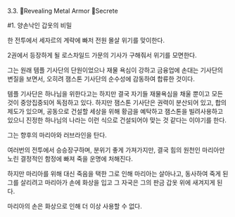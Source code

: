 3.3. Revealing Metal Armor Secrete

#1. 양손낙인 갑옷의 비밀

한 전투에서 세자르의 계략에 빠저 전원 몰살 위기를 맞이한다.

2권에서 등장하게 될 로스차일드 가문의 기사가 구해줘서 위기를 모면한다.

그는 원래 템플 기사단의 단원이었으나 재물 욕심이 강하고 금융업에 손대는 기사단의 변질을 보면서, 오히려 잼스톤 기사단의 순수성에 감동하여 합류한 것이다.

템플 기사단은 하나님을 위한다고는 하지만 결국 자기들 재물욕심을 채울 뿐이고 모든 것이 중앙집중되어 독점하고 있다. 하지만 잼스톤 기사단은 권력이 분산되어 있고, 합의제도가 있으며, 공동으로 건설할 세상을 위해 황금을 예탁하고 잼스톤을 빌려사용하고 있으니 진정한 하나님의 나라는 이런 식으로 건설되어야 맞는 것 같다는 이야기를 한다.

그는 향후의 마리아와 러브라인을 탄다.

여러번의 전투에서 승승장구하며, 분위기 좋게 가져가지만, 결국 힘의 원천인 마리아만 노린 결정적인 함정에 빠져 죽을 운명에 처해진다.

하지만 마리아를 위해 대신 죽음을 택한 그로 인해 마리아는 살아나고, 동사하여 죽게 된 그를 살리려고 마리아가 손에 화상을 입고 그 자국은 그의 판금 갑옷 위에 새겨지게 된다.

마리아의 손은 화상으로 인해 더 이상 사용할 수 없다.
